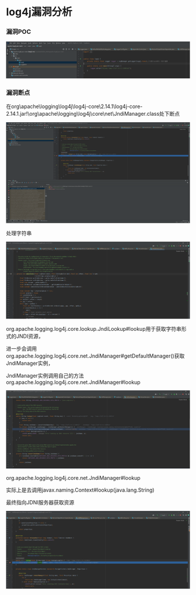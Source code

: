 

# log4j漏洞分析

### 漏洞POC

![image-20211210093009006](log4j漏洞分析.assets/image-20211210093009006.png)



### 漏洞断点

在org\apache\logging\log4j\log4j-core\2.14.1\log4j-core-2.14.1.jar!\org\apache\logging\log4j\core\net\JndiManager.class处下断点

![image-20211210092925655](log4j漏洞分析.assets/image-20211210092925655.png)





处理字符串

![image-20211210093201294](log4j漏洞分析.assets/image-20211210093201294.png)





org.apache.logging.log4j.core.lookup.JndiLookup#lookup用于获取字符串形式的JNDI资源，

进一步会调用org.apache.logging.log4j.core.net.JndiManager#getDefaultManager()获取JndiManager实例，

JndiManager实例调用自己的方法org.apache.logging.log4j.core.net.JndiManager#lookup

![image-20211210094708160](log4j漏洞分析.assets/image-20211210094708160.png)





org.apache.logging.log4j.core.net.JndiManager#lookup

实际上是去调用javax.naming.Context#lookup(java.lang.String)

最终指向JDNI服务器获取资源

![image-20211210104112565](log4j漏洞分析.assets/image-20211210104112565.png)